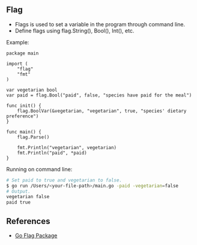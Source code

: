 ## Flag 

- Flags is used to set a variable in the program through command line. 
- Define flags using flag.String(), Bool(), Int(), etc.

Example: 
```golang
package main

import (
	"flag"
	"fmt"
)

var vegetarian bool
var paid = flag.Bool("paid", false, "species have paid for the meal")

func init() {
	flag.BoolVar(&vegetarian, "vegetarian", true, "species' dietary preference")
}

func main() {
	flag.Parse()

	fmt.Println("vegetarian", vegetarian)
	fmt.Println("paid", *paid)
}
```

Running on command line:
```bash
# Set paid to true and vegetarian to false.
$ go run /Users/<your-file-path>/main.go -paid -vegetarian=false
# Output.
vegetarian false
paid true
```

## References
- [Go Flag Package](https://golang.org/pkg/flag/#pkg-overview)
